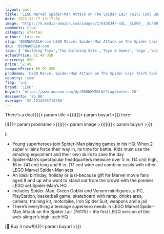 ```yaml
---
layout: post
title: 'LEGO Marvel Spider-Man Attack on The Spider Lair 76175 Cool Building Toy  Featuring The Spider-Man Headquarters; Includes Spider-Man  Green Goblin and Venom Minifigures  New 2021  466 Pieces '
date: 2022-12-17 13:17:54
image: 'https://m.media-amazon.com/images/I/61OEJ4F-nZL._SL500_._SL400_.jpg'
comments: true
category: ofertas
author: 'tole.es'
slug: 'B08NWKRSLW-com LEGO Marvel Spider-Man Attack on The Spider Lair 76175...'
sku: 'B08NWKRSLW-com'
tags: [ 'Building Toys','Toy Building Sets','Toys & Games','lego','🇺🇸', ]
actualPrice: 52.49 USD
currency: USD
price: 52.49
comparePrice: 69.99 USD
prodname: 'LEGO Marvel Spider-Man Attack on The Spider Lair 76175 Cool Building Toy  Featuring The Spider-Man Headquarters; Includes Spider-Man  Green Goblin and Venom Minifigures  New 2021  466 Pieces '
country: 'com'
flag: '🇺🇸'
brand: 'LEGO'
buyurl: 'https://www.amazon.com/dp/B08NWKRSLW/?tag=tolees-20'
descuento: '25.00'
average: '52.1214285714286'
---
```


There's a deal [{{< param title >}}]({{< param buyurl >}})  here:

[![{{< param prodname >}}]({{< param image >}})]({{< param buyurl >}})

ℹ️:

- Young superheroes join Spider-Man playing games in his HQ. When 2 super villains force their way in, its time for battle. Kids must use the amazing equipment and their own skills to save the day
- Spider-Man’s spectacular headquarters measure over 5 in. (14 cm) high, 16 in. (41 cm) long and 6 in. (17 cm) wide and combine easily with other LEGO Marvel Spider-Man sets
- An ideal birthday, holiday or just-because gift for Marvel movie fans aged 8 and up who want to stand out from the crowd with the premier LEGO set Spider-Man’s HQ
- Includes Spider-Man, Green Goblin and Venom minifigures, a PC, PlayStation, basketball game, skateboard with ramp, drinks area, camera, training kit, motorbike, Iron Spider Suit, weapons and a jail
- There’s everything a teenage superhero needs in LEGO Marvel Spider-Man Attack on the Spider Lair (76175) – the first LEGO version of the web-slinger’s high-tech HQ

[🛒 Buy it now!!]({{< param buyurl >}})
